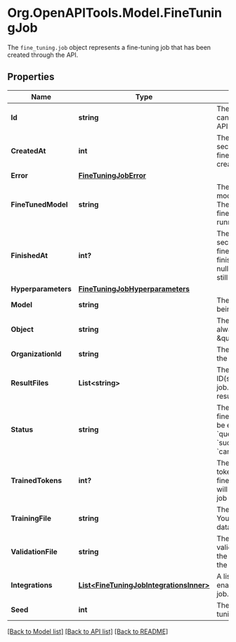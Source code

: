 # Org.OpenAPITools.Model.FineTuningJob
The `fine_tuning.job` object represents a fine-tuning job that has been created through the API. 

## Properties

Name | Type | Description | Notes
------------ | ------------- | ------------- | -------------
**Id** | **string** | The object identifier, which can be referenced in the API endpoints. | 
**CreatedAt** | **int** | The Unix timestamp (in seconds) for when the fine-tuning job was created. | 
**Error** | [**FineTuningJobError**](FineTuningJobError.md) |  | 
**FineTunedModel** | **string** | The name of the fine-tuned model that is being created. The value will be null if the fine-tuning job is still running. | 
**FinishedAt** | **int?** | The Unix timestamp (in seconds) for when the fine-tuning job was finished. The value will be null if the fine-tuning job is still running. | 
**Hyperparameters** | [**FineTuningJobHyperparameters**](FineTuningJobHyperparameters.md) |  | 
**Model** | **string** | The base model that is being fine-tuned. | 
**Object** | **string** | The object type, which is always \&quot;fine_tuning.job\&quot;. | 
**OrganizationId** | **string** | The organization that owns the fine-tuning job. | 
**ResultFiles** | **List&lt;string&gt;** | The compiled results file ID(s) for the fine-tuning job. You can retrieve the results with the [Files API](/docs/api-reference/files/retrieve-contents). | 
**Status** | **string** | The current status of the fine-tuning job, which can be either &#x60;validating_files&#x60;, &#x60;queued&#x60;, &#x60;running&#x60;, &#x60;succeeded&#x60;, &#x60;failed&#x60;, or &#x60;cancelled&#x60;. | 
**TrainedTokens** | **int?** | The total number of billable tokens processed by this fine-tuning job. The value will be null if the fine-tuning job is still running. | 
**TrainingFile** | **string** | The file ID used for training. You can retrieve the training data with the [Files API](/docs/api-reference/files/retrieve-contents). | 
**ValidationFile** | **string** | The file ID used for validation. You can retrieve the validation results with the [Files API](/docs/api-reference/files/retrieve-contents). | 
**Integrations** | [**List&lt;FineTuningJobIntegrationsInner&gt;**](FineTuningJobIntegrationsInner.md) | A list of integrations to enable for this fine-tuning job. | [optional] 
**Seed** | **int** | The seed used for the fine-tuning job. | 

[[Back to Model list]](../README.md#documentation-for-models) [[Back to API list]](../README.md#documentation-for-api-endpoints) [[Back to README]](../README.md)

